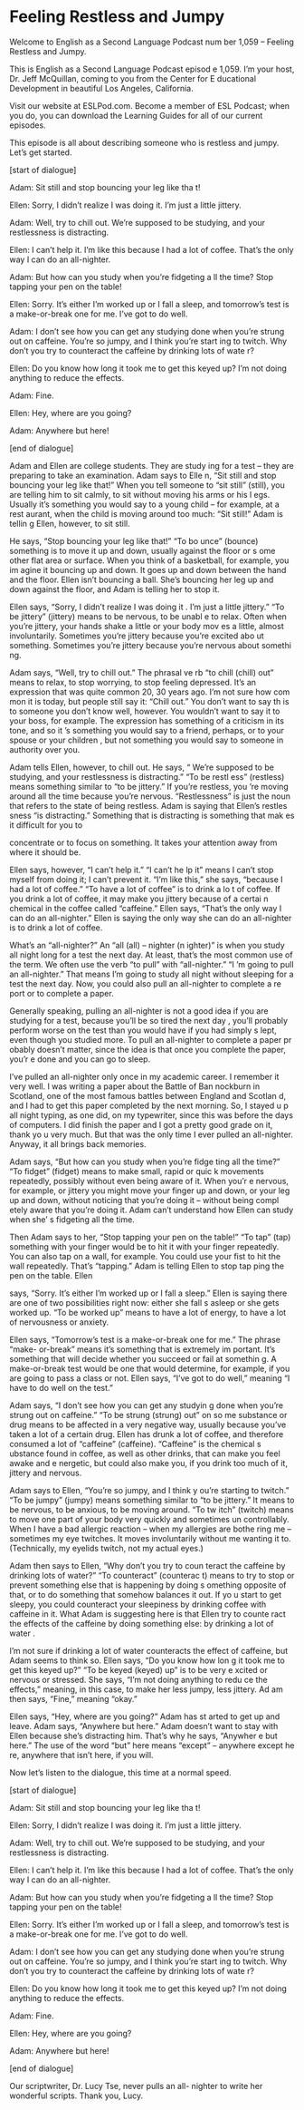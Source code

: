 # Feeling Restless and Jumpy

Welcome to English as a Second Language Podcast num ber 1,059 – Feeling Restless and Jumpy.

This is English as a Second Language Podcast episod e 1,059. I’m your host, Dr. Jeff McQuillan, coming to you from the Center for E ducational Development in beautiful Los Angeles, California.

Visit our website at ESLPod.com. Become a member of  ESL Podcast; when you do, you can download the Learning Guides for all of  our current episodes.

This episode is all about describing someone who is  restless and jumpy. Let’s get started.

[start of dialogue]

Adam: Sit still and stop bouncing your leg like tha t!

Ellen: Sorry, I didn’t realize I was doing it. I’m just a little jittery.

Adam: Well, try to chill out. We’re supposed to be studying, and your restlessness is distracting.

Ellen: I can’t help it. I’m like this because I had  a lot of coffee. That’s the only way I can do an all-nighter.

Adam: But how can you study when you’re fidgeting a ll the time? Stop tapping your pen on the table!

Ellen: Sorry. It’s either I’m worked up or I fall a sleep, and tomorrow’s test is a make-or-break one for me. I’ve got to do well.

Adam: I don’t see how you can get any studying done  when you’re strung out on caffeine. You’re so jumpy, and I think you’re start ing to twitch. Why don’t you try to counteract the caffeine by drinking lots of wate r?

Ellen: Do you know how long it took me to get this keyed up? I’m not doing anything to reduce the effects.

Adam: Fine.

Ellen: Hey, where are you going?

Adam: Anywhere but here!

[end of dialogue]

Adam and Ellen are college students. They are study ing for a test – they are preparing to take an examination. Adam says to Elle n, “Sit still and stop bouncing your leg like that!” When you tell someone to “sit still” (still), you are telling him to sit calmly, to sit without moving his arms or his l egs. Usually it’s something you would say to a young child – for example, at a rest aurant, when the child is moving around too much: “Sit still!” Adam is tellin g Ellen, however, to sit still.

He says, “Stop bouncing your leg like that!” “To bo unce” (bounce) something is to move it up and down, usually against the floor or s ome other flat area or surface. When you think of a basketball, for example, you im agine it bouncing up and down. It goes up and down between the hand and the floor. Ellen isn’t bouncing a ball. She’s bouncing her leg up and down against the floor, and Adam is telling her to stop it.

Ellen says, “Sorry, I didn’t realize I was doing it . I’m just a little jittery.” “To be jittery” (jittery) means to be nervous, to be unabl e to relax. Often when you’re jittery, your hands shake a little or your body mov es a little, almost involuntarily. Sometimes you’re jittery because you’re excited abo ut something. Sometimes you’re jittery because you’re nervous about somethi ng.

Adam says, “Well, try to chill out.” The phrasal ve rb “to chill (chill) out” means to relax, to stop worrying, to stop feeling depressed.  It’s an expression that was quite common 20, 30 years ago. I’m not sure how com mon it is today, but people still say it: “Chill out.” You don’t want to say th is to someone you don’t know well, however. You wouldn’t want to say it to your boss, for example. The expression has something of a criticism in its tone, and so it ’s something you would say to a friend, perhaps, or to your spouse or your children , but not something you would say to someone in authority over you.

Adam tells Ellen, however, to chill out. He says, “ We’re supposed to be studying, and your restlessness is distracting.” “To be restl ess” (restless) means something similar to “to be jittery.” If you’re restless, you ’re moving around all the time because you’re nervous. “Restlessness” is just the noun that refers to the state of being restless. Adam is saying that Ellen’s restles sness “is distracting.” Something that is distracting is something that mak es it difficult for you to

concentrate or to focus on something. It takes your  attention away from where it should be.

Ellen says, however, “I can’t help it.” “I can’t he lp it” means I can’t stop myself from doing it; I can’t prevent it. “I’m like this,”  she says, “because I had a lot of coffee.” “To have a lot of coffee” is to drink a lo t of coffee. If you drink a lot of coffee, it may make you jittery because of a certai n chemical in the coffee called “caffeine.” Ellen says, “That’s the only way I can do an all-nighter.” Ellen is saying the only way she can do an all-nighter is to drink a lot of coffee.

What’s an “all-nighter?” An “all (all) – nighter (n ighter)” is when you study all night long for a test the next day. At least, that’s the most common use of the term. We often use the verb “to pull” with “all-nighter.” “I ’m going to pull an all-nighter.” That means I’m going to study all night without sleeping  for a test the next day. Now, you could also pull an all-nighter to complete a re port or to complete a paper.

Generally speaking, pulling an all-nighter is not a  good idea if you are studying for a test, because you’ll be so tired the next day , you’ll probably perform worse on the test than you would have if you had simply s lept, even though you studied more. To pull an all-nighter to complete a paper pr obably doesn’t matter, since the idea is that once you complete the paper, you’r e done and you can go to sleep.

I’ve pulled an all-nighter only once in my academic  career. I remember it very well. I was writing a paper about the Battle of Ban nockburn in Scotland, one of the most famous battles between England and Scotlan d, and I had to get this paper completed by the next morning. So, I stayed u p all night typing, as one did, on my typewriter, since this was before the days of  computers. I did finish the paper and I got a pretty good grade on it, thank yo u very much. But that was the only time I ever pulled an all-nighter. Anyway, it all brings back memories.

Adam says, “But how can you study when you’re fidge ting all the time?” “To fidget” (fidget) means to make small, rapid or quic k movements repeatedly, possibly without even being aware of it. When you’r e nervous, for example, or jittery you might move your finger up and down, or your leg up and down, without noticing that you’re doing it – without being compl etely aware that you’re doing it. Adam can’t understand how Ellen can study when she’ s fidgeting all the time.

Then Adam says to her, “Stop tapping your pen on the table!” “To tap” (tap) something with your finger would be to hit it with your finger repeatedly. You can also tap on a wall, for example. You could use your  fist to hit the wall repeatedly. That’s “tapping.” Adam is telling Ellen to stop tap ping the pen on the table. Ellen

says, “Sorry. It’s either I’m worked up or I fall a sleep.” Ellen is saying there are one of two possibilities right now: either she fall s asleep or she gets worked up. “To be worked up” means to have a lot of energy, to  have a lot of nervousness or anxiety.

Ellen says, “Tomorrow’s test is a make-or-break one  for me.” The phrase “make- or-break” means it’s something that is extremely im portant. It’s something that will decide whether you succeed or fail at somethin g. A make-or-break test would be one that would determine, for example, if you are going to pass a class or not. Ellen says, “I’ve got to do well,” meaning “I have to do well on the test.”

Adam says, “I don’t see how you can get any studyin g done when you’re strung out on caffeine.” “To be strung (strung) out” on so me substance or drug means to be affected in a very negative way, usually because  you’ve taken a lot of a certain drug. Ellen has drunk a lot of coffee, and therefore consumed a lot of “caffeine” (caffeine). “Caffeine” is the chemical s ubstance found in coffee, as well as other drinks, that can make you feel awake and e nergetic, but could also make you, if you drink too much of it, jittery and nervous.

Adam says to Ellen, “You’re so jumpy, and I think y ou’re starting to twitch.” “To be jumpy” (jumpy) means something similar to “to be  jittery.” It means to be nervous, to be anxious, to be moving around. “To tw itch” (twitch) means to move one part of your body very quickly and sometimes un controllably. When I have a bad allergic reaction – when my allergies are bothe ring me – sometimes my eye twitches. It moves involuntarily without me wanting  it to. (Technically, my eyelids twitch, not my actual eyes.)

Adam then says to Ellen, “Why don’t you try to coun teract the caffeine by drinking lots of water?” “To counteract” (counterac t) means to try to stop or prevent something else that is happening by doing s omething opposite of that, or to do something that somehow balances it out. If yo u start to get sleepy, you could counteract your sleepiness by drinking coffee  with caffeine in it. What Adam is suggesting here is that Ellen try to counte ract the effects of the caffeine by doing something else: by drinking a lot of water .

I’m not sure if drinking a lot of water counteracts  the effect of caffeine, but Adam seems to think so. Ellen says, “Do you know how lon g it took me to get this keyed up?” “To be keyed (keyed) up” is to be very e xcited or nervous or stressed. She says, “I’m not doing anything to redu ce the effects,” meaning, in this case, to make her less jumpy, less jittery. Ad am then says, “Fine,” meaning “okay.”

Ellen says, “Hey, where are you going?” Adam has st arted to get up and leave. Adam says, “Anywhere but here.” Adam doesn’t want to stay with Ellen because she’s distracting him. That’s why he says, “Anywher e but here.” The use of the word “but” here means “except” – anywhere except he re, anywhere that isn’t here, if you will.

Now let’s listen to the dialogue, this time at a normal speed.

[start of dialogue]

Adam: Sit still and stop bouncing your leg like tha t!

Ellen: Sorry, I didn’t realize I was doing it. I’m just a little jittery.

Adam: Well, try to chill out. We’re supposed to be studying, and your restlessness is distracting.

Ellen: I can’t help it. I’m like this because I had  a lot of coffee. That’s the only way I can do an all-nighter.

Adam: But how can you study when you’re fidgeting a ll the time? Stop tapping your pen on the table!

Ellen: Sorry. It’s either I’m worked up or I fall a sleep, and tomorrow’s test is a make-or-break one for me. I’ve got to do well.

Adam: I don’t see how you can get any studying done  when you’re strung out on caffeine. You’re so jumpy, and I think you’re start ing to twitch. Why don’t you try to counteract the caffeine by drinking lots of wate r?

Ellen: Do you know how long it took me to get this keyed up? I’m not doing anything to reduce the effects.

Adam: Fine.

Ellen: Hey, where are you going?

Adam: Anywhere but here!

[end of dialogue]

 Our scriptwriter, Dr. Lucy Tse, never pulls an all- nighter to write her wonderful scripts. Thank you, Lucy.




